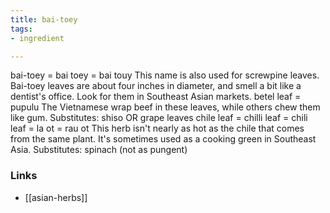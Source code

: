 ```yaml
---
title: bai-toey
tags:
- ingredient

---
```

bai-toey = bai toey = bai touy This name is also used for screwpine leaves. Bai-toey leaves are about four inches in diameter, and smell a bit like a dentist's office. Look for them in Southeast Asian markets. betel leaf = pupulu The Vietnamese wrap beef in these leaves, while others chew them like gum. Substitutes: shiso OR grape leaves chile leaf = chilli leaf = chili leaf = la ot = rau ot This herb isn't nearly as hot as the chile that comes from the same plant. It's sometimes used as a cooking green in Southeast Asia. Substitutes: spinach (not as pungent)

### Links

* [[asian-herbs]]
